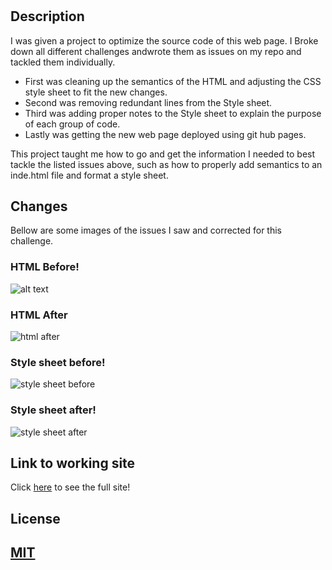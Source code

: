 # <SEO site source optimization>

## Description

I was given a project to optimize the source code of this web page. I Broke down all different challenges andwrote them as issues on my repo and tackled them individually. 

* First was cleaning up the semantics of the HTML and adjusting the CSS style sheet to fit the new changes. 
* Second was removing redundant lines from the Style sheet. 
* Third was adding proper notes to the Style sheet to explain the purpose of each group of code.
* Lastly was getting the new web page deployed using git hub pages. 

This project taught me how to go and get the information I needed to best tackle the listed issues above, such as how to properly add semantics to an inde.html file and format a style sheet.

## Changes 
Bellow are some images of the issues I saw and corrected for this challenge.

### HTML Before!
  ![alt text](../urban-octo-telegram/assets-readme/html%20before.png)

### HTML After
  ![html after](../urban-octo-telegram/assets-readme/html%20after.png)

### Style sheet before!
  ![style sheet before](../urban-octo-telegram/assets-readme/style%20sheet%20before.png)

### Style sheet after!
  ![style sheet after](../urban-octo-telegram/assets-readme/style%20sheet%20after.png)

## Link to working site

Click [here](https://trifectice.github.io/SEO-site-source-optimization/) to see the full site!

## License

[MIT](https://choosealicense.com/licenses/mit/)
---